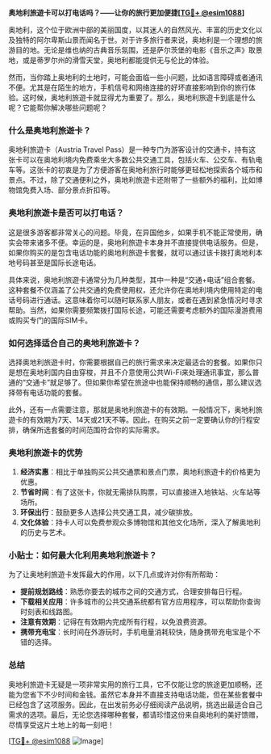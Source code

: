 **奥地利旅遊卡可以打电话吗？——让你的旅行更加便捷[[TG💪+ @esim1088](https://t.me/s/esim1088)]**

奥地利，这个位于欧洲中部的美丽国度，以其迷人的自然风光、丰富的历史文化以及独特的阿尔卑斯山景而闻名于世。对于许多旅行者来说，奥地利是一个理想的旅游目的地。无论是维也纳的古典音乐氛围，还是萨尔茨堡的电影《音乐之声》取景地，或是蒂罗尔州的滑雪天堂，奥地利都能提供无与伦比的体验。

然而，当你踏上奥地利的土地时，可能会面临一些小问题，比如语言障碍或者通讯不便。尤其是在陌生的地方，手机信号和网络连接的好坏直接影响到你的旅行体验。这时候，奥地利旅遊卡就显得尤为重要了。那么，奥地利旅遊卡到底是什么呢？它能帮你解决哪些问题呢？

### 什么是奥地利旅遊卡？

奥地利旅遊卡（Austria Travel Pass）是一种专门为游客设计的交通卡，持有这张卡可以在奥地利境内免费乘坐大多数公共交通工具，包括火车、公交车、有轨电车等。这张卡的初衷是为了方便游客在奥地利旅行时能够更轻松地探索各个城市和景点。不过，除了交通便利之外，奥地利旅遊卡还附带了一些额外的福利，比如博物馆免费入场、部分景点折扣等。

### 奥地利旅遊卡是否可以打电话？

这是很多游客都非常关心的问题。毕竟，在异国他乡，如果手机不能正常使用，确实会带来诸多不便。幸运的是，奥地利旅遊卡本身并不直接提供电话服务。但是，如果你购买的是包含电话功能的奥地利旅遊卡套餐，就可以通过该卡拨打奥地利本地号码甚至是国际长途电话。

具体来说，奥地利旅遊卡通常分为几种类型，其中一种是“交通+电话”组合套餐。这种套餐不仅涵盖了公共交通的免费使用权，还允许你在奥地利境内使用特定的电话号码进行通话。这意味着你可以随时联系家人朋友，或者在遇到紧急情况时寻求帮助。当然，如果你需要频繁拨打国际长途，可能还需要考虑额外的国际漫游费用或购买专门的国际SIM卡。

### 如何选择适合自己的奥地利旅遊卡？

选择奥地利旅遊卡时，你需要根据自己的旅行需求来决定最适合的套餐。如果你只是想在奥地利国内自由穿梭，并且不介意使用公共Wi-Fi来处理通讯事宜，那么普通的“交通卡”就足够了。但如果你希望在旅途中也能保持顺畅的通信，那么建议选择带有电话功能的套餐。

此外，还有一点需要注意，那就是奥地利旅遊卡的有效期。一般情况下，奥地利旅遊卡的有效期为7天、14天或21天不等。因此，在购买之前一定要确认你的行程安排，确保所选套餐的时间范围符合你的实际需求。

### 奥地利旅遊卡的优势

1. **经济实惠**：相比于单独购买公共交通票和景点门票，奥地利旅遊卡的价格更为优惠。
2. **节省时间**：有了这张卡，你就无需排队购票，可以直接进入地铁站、火车站等场所。
3. **环保出行**：鼓励更多人选择公共交通工具，减少碳排放。
4. **文化体验**：持卡人可以免费参观众多博物馆和其他文化场所，深入了解奥地利的历史与艺术。

### 小贴士：如何最大化利用奥地利旅遊卡？

为了让奥地利旅遊卡发挥最大的作用，以下几点或许对你有所帮助：

- **提前规划路线**：熟悉你要去的城市之间的交通方式，合理安排每日行程。
- **下载相关应用**：许多城市的公共交通系统都有官方应用程序，可以帮助你查询时刻表和线路图。
- **注意有效期**：记得在有效期内完成所有行程，以免浪费资源。
- **携带充电宝**：长时间在外游玩时，手机电量消耗较快，随身携带充电宝是个不错的选择。

### 总结

奥地利旅遊卡无疑是一项非常实用的旅行工具，它不仅能让您的旅途更加顺畅，还能为您省下不少时间和金钱。虽然它本身并不直接支持电话功能，但在某些套餐中已经包含了这项服务。因此，在出发前务必仔细阅读产品说明，挑选出最适合自己需求的选项。最后，无论您选择哪种套餐，都请珍惜这份来自奥地利的美好馈赠，尽情享受这片土地上的每一刻吧！

[[TG💪+ @esim1088](https://t.me/s/esim1088) ![Image](https://i.postimg.cc/4NQfJmqS/Snipaste-2025-05-13-00-14-12.png)]